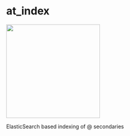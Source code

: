 # at_index

<img width=250px src="https://atsign.dev/assets/img/@platform_logo_grey.svg?sanitize=true">

ElasticSearch based indexing of @ secondaries